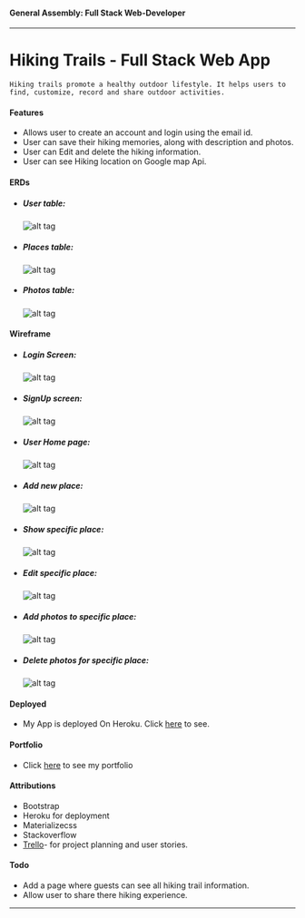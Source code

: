 #### General Assembly: Full Stack Web-Developer
---
# Hiking Trails - Full Stack Web App
    Hiking trails promote a healthy outdoor lifestyle. It helps users to find, customize, record and share outdoor activities.
    
#### Features
* Allows user to create an account and login using the email id.
* User can save their hiking memories, along with description and photos.
* User can Edit and delete the hiking information.
* User can see Hiking location on Google map Api.

#### ERDs
* ##### User table:

    ![alt tag](https://raw.githubusercontent.com/lanchana/hikingapp/master/ERDs/user.png)
* ##### Places table:

    ![alt tag](https://raw.githubusercontent.com/lanchana/hikingapp/master/ERDs/places.png)
* ##### Photos table:

    ![alt tag](https://raw.githubusercontent.com/lanchana/hikingapp/master/ERDs/photos.png)

#### Wireframe
* ##### Login Screen:

    ![alt tag](https://raw.githubusercontent.com/lanchana/hikingapp/master/wireframs/login%20page.jpeg)
* ##### SignUp screen:

    ![alt tag](https://raw.githubusercontent.com/lanchana/hikingapp/master/wireframs/Signup.jpeg)
* ##### User Home page:

    ![alt tag](https://raw.githubusercontent.com/lanchana/hikingapp/master/wireframs/New%20mockup.jpeg)
* ##### Add new place:

    ![alt tag](https://raw.githubusercontent.com/lanchana/hikingapp/master/wireframs/places%20add%20new.jpeg)
* ##### Show specific place:

    ![alt tag](https://raw.githubusercontent.com/lanchana/hikingapp/master/wireframs/Places%20Show.jpeg) 
* ##### Edit specific place:

    ![alt tag](https://raw.githubusercontent.com/lanchana/hikingapp/master/wireframs/Places%20edit.jpeg) 
* ##### Add photos to specific place:

    ![alt tag](https://raw.githubusercontent.com/lanchana/hikingapp/master/wireframs/Add%20photo.jpeg) 
* ##### Delete photos for specific place:

    ![alt tag](https://raw.githubusercontent.com/lanchana/hikingapp/master/wireframs/Photo%20delete.jpeg) 
    
#### Deployed
* My App is deployed On Heroku. Click [here](https://morning-tor-53182.herokuapp.com/) to see.

#### Portfolio
* Click [here](http://lanchana.bitballoon.com) to see my portfolio

#### Attributions
* Bootstrap
* Heroku for deployment
* Materializecss
* Stackoverflow
* [Trello](https://trello.com/b/r1bC84tY)- for project planning and user stories.

#### Todo
* Add a page where guests can see all hiking trail information.
* Allow user to share there hiking experience.

---


